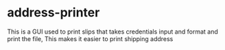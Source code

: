 # address-printer
This is a GUI used to print slips that takes credentials input and format and print the file, This makes it easier to print shipping address

